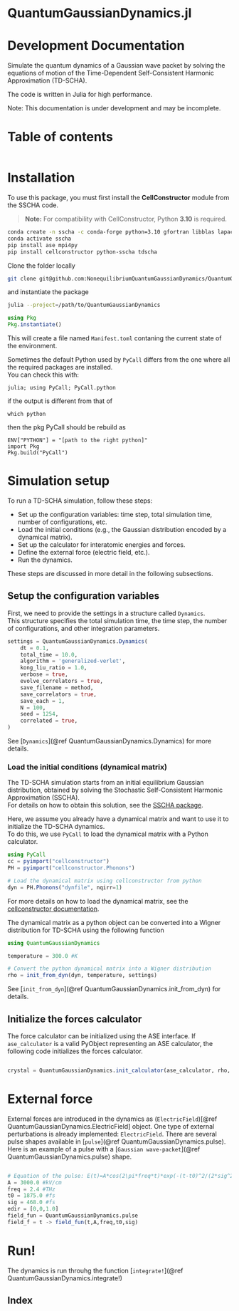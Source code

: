 # QuantumGaussianDynamics.jl 
# Development Documentation

Simulate the quantum dynamics of a Gaussian wave packet by solving the equations of motion of the Time-Dependent Self-Consistent Harmonic Approximation (TD-SCHA).

The code is written in Julia for high performance.

Note: This documentation is under development and may be incomplete.

# Table of contents

```@contents
```

# Installation
To use this package, you must first install the **CellConstructor** module from the SSCHA code.  
> **Note:** For compatibility with CellConstructor, Python **3.10** is required.

```bash
conda create -n sscha -c conda-forge python=3.10 gfortran libblas lapack openmpi openmpi-mpicc pip numpy scipy spglib=2.2 setuptools=64
conda activate sscha
pip install ase mpi4py
pip install cellconstructor python-sscha tdscha
```

Clone the folder locally

```bash
git clone git@github.com:NonequilibriumQuantumGaussianDynamics/QuantumGaussianDynamics.jl.git
```

and instantiate the package

```bash
julia --project=/path/to/QuantumGaussianDynamics
```

```julia
using Pkg
Pkg.instantiate()
```

This will create a file named ``Manifest.toml`` contaning the current state of the environment.

Sometimes the default Python used by `PyCall` differs from the one where all the required packages are installed.  
You can check this with:

```
julia; using PyCall; PyCall.python
```

if the output is different from that of 

```
which python
```

then the pkg PyCall should be rebuild as

```
ENV["PYTHON"] = "[path to the right python]"
import Pkg
Pkg.build("PyCall")
```


# Simulation setup

To run a TD-SCHA simulation, follow these steps:

- Set up the configuration variables: time step, total simulation time, number of configurations, etc.
- Load the initial conditions (e.g., the Gaussian distribution encoded by a dynamical matrix).
- Set up the calculator for interatomic energies and forces.
- Define the external force (electric field, etc.).
- Run the dynamics.

These steps are discussed in more detail in the following subsections.

## Setup the configuration variables

First, we need to provide the settings in a structure called `Dynamics`.  
This structure specifies the total simulation time, the time step, the number of configurations, and other integration parameters.

```julia
settings = QuantumGaussianDynamics.Dynamics(
    dt = 0.1,
    total_time = 10.0,
    algorithm = 'generalized-verlet',
    kong_liu_ratio = 1.0,
    verbose = true,
    evolve_correlators = true,
    save_filename = method,
    save_correlators = true,
    save_each = 1,
    N = 100,
    seed = 1254,
    correlated = true,
)
```

See [`Dynamics`](@ref QuantumGaussianDynamics.Dynamics) for more details.


### Load the initial conditions (dynamical matrix)

The TD-SCHA simulation starts from an initial equilibrium Gaussian distribution, obtained by solving the Stochastic Self-Consistent Harmonic Approximation (SSCHA).  
For details on how to obtain this solution, see the [SSCHA package](https://sscha.eu).

Here, we assume you already have a dynamical matrix and want to use it to initialize the TD-SCHA dynamics.  
To do this, we use `PyCall` to load the dynamical matrix with a Python calculator.

```julia
using PyCall
cc = pyimport("cellconstructor")
PH = pyimport("cellconstructor.Phonons")

# Load the dynamical matrix using cellconstructor from python
dyn = PH.Phonons("dynfile", nqirr=1)
```

For more details on how to load the dynamical matrix, see the [cellconstructor documentation](https://sscha.eu/documentation/).

The dynamical matrix as a python object can be converted into a Wigner distribution for TD-SCHA using the following function

```julia
using QuantumGaussianDynamics

temperature = 300.0 #K

# Convert the python dynamical matrix into a Wigner distribution
rho = init_from_dyn(dyn, temperature, settings)
```

See [`init_from_dyn`](@ref QuantumGaussianDynamics.init_from_dyn) for details.


## Initialize the forces calculator

The force calculator can be initialized using the ASE interface.
If `ase_calculator` is a valid PyObject representing an ASE calculator, the following code initializes the forces calculator.

```julia

crystal = QuantumGaussianDynamics.init_calculator(ase_calculator, rho, ase.Atoms)
```

# External force

External forces are introduced in the dynamics as (`ElectricField`)[@ref QuantumGaussianDynamics.ElectricField] object. 
One type of external perturbations is already implemented: `ElectricField`. There are several pulse shapes available in [`pulse`](@ref QuantumGaussianDynamics.pulse). Here is an example of a pulse with a [`Gaussian wave-packet`](@ref QuantumGaussianDynamics.pulse) shape.

```julia

# Equation of the pulse: E(t)=A*cos(2\pi*freq*t)*exp(-(t-t0)^2/(2*sig^2))
A = 3000.0 #kV/cm
freq = 2.4 #THz
t0 = 1875.0 #fs
sig = 468.0 #fs
edir = [0,0,1.0] 
field_fun = QuantumGaussianDynamics.pulse
field_f = t -> field_fun(t,A,freq,t0,sig)

```

# Run!

The dynamics is run throuhg the function [`integrate!`](@ref QuantumGaussianDynamics.integrate!)

## Index

```@index
```
